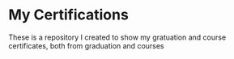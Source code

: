 # My Certifications
These is a repository I created to show my gratuation and course certificates, both from graduation and courses
